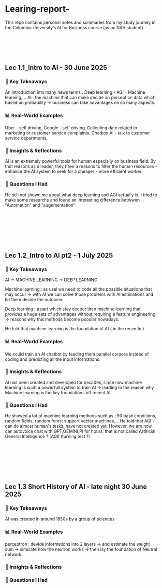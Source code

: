 # Learing-report-
This repo contains personal notes and summaries from my study journey in the Columbia University’s AI for Business course (as an NRA student)

<br><br>
<br><br>


## Lec 1.1_Intro to AI - 30 June 2025

### 🔑 Key Takeaways
 An introduction into many news terms : Deep learning - AGI - Machine learning,...
 AI : the machine that can make decide on perception data which based on probability -> business can take advantages on so many aspects. 
### 📊 Real-World Examples
 Uber - self driving, Google - self driving.
 Collecting date related to marketing or customer service complaints.
 Chatbox AI - talk to customer service departments.
### 🧠 Insights & Reflections 
 AI is an extremely powerful tools for human especially on business field.
 By that reasons as a leader, they have a reasons to filter the human resources - enhance the AI system to seek for a cheaper - more efficient worker.
### 🤔 Questions I Had
 He still not shown me about what deep learning and AGI actually is.
 I tried to make some researchs and found an interesting difference betwwen "Automation" and "augementation"

<br><br>
<br><br>
<br><br>

## Lec 1.2_Intro to AI pt2 - 1 July 2025

### 🔑 Key Takeaways

AI -> MACHINE LEARNING -> DEEP LEARNING

 Machine learning : as usal we need to code all the possible situations that may occur 
=> with AI we can solve those problems with AI estimations and let them decide the outcome.

 Deep learning : a part which stay deeper than machine learning that provides a huge sets of advantages without requiring a feature engineering -> reasons why this methods become popular nowadays.

 He told that machine learning is the foundation of AI ( in the recently )
### 📊 Real-World Examples
 We could train an AI chatbot by feeding them parallel corpora instead of coding and predicting all the input informations.
### 🧠 Insights & Reflections 
 AI has been created and developed for decades, since now machine learning is such a powerfull system to train AI -> leading to the reason why Machine learning is the key foundations off recent AI 
### 🤔 Questions I Had
 He showed a lot of machine learning methods such as : 90 base conditions, random fields, random forest support vector machines,...
 He told that AGI - can do almost human's tasks, have not created yet. However, we are now can autovoice chat with GPT,GEMINI,PI for hours, that is not called Artificial General Intelligence ? (AGI)  (turning test ?)

<br><br>
<br><br>
<br><br>

## Lec 1.3 Short History of AI - late night 30 June 2025
### 🔑 Key Takeaways
 AI was created in around 1950s by a group of sciences
### 📊 Real-World Examples
perceptron : devide informations into 2 layers -> and estimate the weight sum -> simulate how the neutron works -> then lay the foundation of Neutral network. 
### 🧠 Insights & Reflections 
### 🤔 Questions I Had
